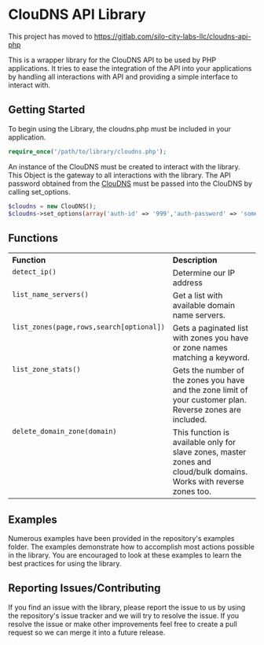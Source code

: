 ClouDNS API Library
===============================

This project has moved to https://gitlab.com/silo-city-labs-llc/cloudns-api-php

This is a wrapper library for the ClouDNS API to be used by PHP applications. It tries to ease the integration of the API into your applications by handling all interactions with API and providing a simple interface to interact with.

Getting Started
-------------------------------
To begin using the Library, the cloudns.php must be included in your application.

```php
require_once('/path/to/library/cloudns.php');
```

An instance of the ClouDNS must be created to interact with the library. This Object is the gateway to all interactions with the library. The API password obtained from the [ClouDNS](https://www.cloudns.net/api-settings/) must be passed into the ClouDNS by calling set_options.

```php
$cloudns = new ClouDNS();
$cloudns->set_options(array('auth-id' => '999','auth-password' => 'some_password'));
```

Functions
-------------------------------

<table width="100%">
	<tr>
		<th valign="top" width="120px" align="left">Function</th>
		<th valign="top" align="left">Description</th>
	</tr>
	<tr>
		<td valign="top"><code>detect_ip()</code></td>
		<td valign="top">Determine our IP address</td>
	</tr>
	<tr>
		<td valign="top"><code>list_name_servers()</code></td>
		<td valign="top">Get a list with available domain name servers.</td>
	</tr>
	<tr>
		<td valign="top"><code>list_zones(page,rows,search[optional])</code></td>
		<td valign="top">Gets a paginated list with zones you have or zone names matching a keyword.</td>
	</tr>
	<tr>
		<td valign="top"><code>list_zone_stats()</code></td>
		<td valign="top">Gets the number of the zones you have and the zone limit of your customer plan. Reverse zones are included.</td>
	</tr>
	<tr>
		<td valign="top"><code>delete_domain_zone(domain)</code></td>
		<td valign="top">This function is available only for slave zones, master zones and cloud/bulk domains. Works with reverse zones too.</td>
	</tr>
</table>

Examples
-------------------------------
Numerous examples have been provided in the repository's examples folder. The examples demonstrate how to accomplish most actions possible in the library. You are encouraged to look at these examples to learn the best practices for using the library.

Reporting Issues/Contributing
-------------------------------
If you find an issue with the library, please report the issue to us by using the repository's issue tracker and we will try to resolve the issue. If you resolve the issue or make other improvements feel free to create a pull request so we can merge it into a future release.

